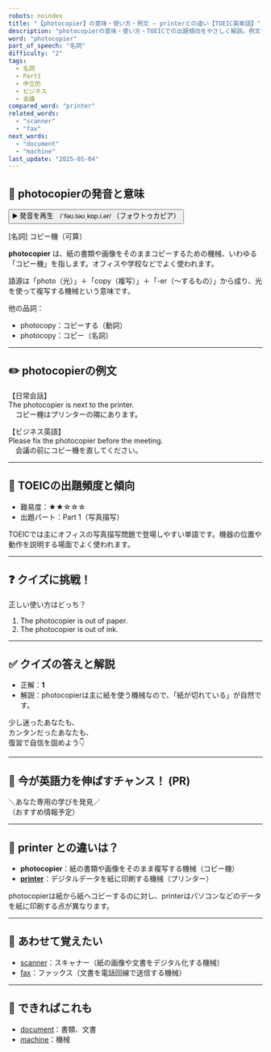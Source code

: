 ```yaml
---
robots: noindex
title: "【photocopier】の意味・使い方・例文 ― printerとの違い【TOEIC英単語】"
description: "photocopierの意味・使い方・TOEICでの出題傾向をやさしく解説。例文・クイズ付きでprinterとの違いもわかりやすく学べます。"
word: "photocopier"
part_of_speech: "名詞"
difficulty: "2"
tags:
  - 名詞
  - Part1
  - 中立的
  - ビジネス
  - 会議
compared_word: "printer"
related_words:
  - "scanner"
  - "fax"
next_words:
  - "document"
  - "machine"
last_update: "2025-05-04"
---
```


## 🔰 photocopierの発音と意味

<button class="play-audio" onclick="playTTS('photocopier')">
  <span class="play-audio-main">
    ▶️ 発音を再生　/ˈfəʊ.təʊˌkɒp.i.ər/
  </span>
  <span class="play-audio-sub">
    （フォウトゥカピア）
  </span>
</button>

[名詞] コピー機（可算）

**photocopier** は、紙の書類や画像をそのままコピーするための機械、いわゆる「コピー機」を指します。オフィスや学校などでよく使われます。

語源は「photo（光）」＋「copy（複写）」＋「-er（～するもの）」から成り、光を使って複写する機械という意味です。

他の品詞：  
- photocopy：コピーする（動詞）
- photocopy：コピー（名詞）

---

## ✏️ photocopierの例文

【日常会話】  
The photocopier is next to the printer.  
　コピー機はプリンターの隣にあります。

【ビジネス英語】  
Please fix the photocopier before the meeting.  
　会議の前にコピー機を直してください。

---

## 🎯 TOEICの出題頻度と傾向

- 難易度：★★☆☆☆
- 出題パート：Part 1（写真描写）

TOEICでは主にオフィスの写真描写問題で登場しやすい単語です。機器の位置や動作を説明する場面でよく使われます。

---

## ❓ クイズに挑戦！

正しい使い方はどっち？

1. The photocopier is out of paper.  
2. The photocopier is out of ink.

---

## ✅ クイズの答えと解説

- 正解：**1**
- 解説：photocopierは主に紙を使う機械なので、「紙が切れている」が自然です。

少し迷ったあなたも、  
カンタンだったあなたも、  
復習で自信を固めよう👇️

---

## 🚀 今が英語力を伸ばすチャンス！ (PR)

<div class="info-center">
＼あなた専用の学びを発見／<br>  
（おすすめ情報予定）
</div>

---

## 🤔  printer との違いは？

- **photocopier**：紙の書類や画像をそのまま複写する機械（コピー機）
- **[printer](/printer)**：デジタルデータを紙に印刷する機械（プリンター）

photocopierは紙から紙へコピーするのに対し、printerはパソコンなどのデータを紙に印刷する点が異なります。

---

## 🧩 あわせて覚えたい

- [scanner](/scanner)：スキャナー（紙の画像や文書をデジタル化する機械）
- [fax](/fax)：ファックス（文書を電話回線で送信する機械）

---

## 📖 できればこれも

- [document](/document)：書類、文書
- [machine](/machine)：機械

<!-- cvid: aid11_bid22 -->
